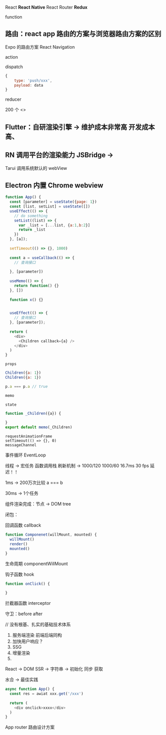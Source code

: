 React
**React Native**
React Router
**Redux**

function

路由：react app 路由的方案与浏览器路由方案的区别  
--------
Expo 的路由方案
React Navigation


action

dispatch

```js
{
	type: 'push/xxx',
	payload: data
}
```

reducer

200 个  <>

Flutter：自研渲染引擎 -> 维护成本非常高 开发成本高、
----------
RN 调用平台的渲染能力 JSBridge -> 
----------
 Tarui 调用系统默认的 webView
 
 Electron 内置 Chrome webview
----------

```js
function App() {
  const [parameter] = useState({page: 1})
  const [list, setList] = useState([])
  useEffect(() => {
    // do something
    setList((list) => {
      var _list = [...list, {a:1,b:2}]
      return _list
    })
  }, [a]);
  
  setTimeout(() => {}, 1000)
  
  const a = useCallback(() => {
    // 查询接口
    
  }, [parameter])
  
  useMemo(() => {
    return function() {}
  }, [])
  
  function x() {}


  useEffect(() => {
    // 查询接口
  }, [parameter]);
  
  return (
    <div>
      <Children callback={a} />
    </div>
  )
}
```

`props`  

```js
Children({a: 1})
Children({a: 1})

p.a === p.a // true

memo
```


`state` 

```js
function _Children({a}) {
  
}
export default memo(_Children)
```

`requestAnimationFrame`   
`setTimeout(() => {}, 0)`  
`messageChannel`

事件循环 EventLoop

线程 -> 宏任务
函数调用栈
刷新机制 ->  1000/120  1000/60 16.7ms  30 fps  延迟！！

1ms -> 200万次比较  a === b

30ms -> 1个任务

组件渲染完成：节点 -> DOM tree


闭包：


回调函数 callback

```js
function Componenet(willMount, mounted) {
  willMount()
  render()
  mounted()
}
```

生命周期 componentWillMount

钩子函数 hook 

```js
function onClick() {
  
}
```

拦截器函数 interceptor

守卫：before after


// 没有根基、扎实的基础技术体系


1. 服务端渲染   前端后端同构      
2. 加快用户响应？
3. SSG
4. 增量渲染
5. 

React -> DOM
SSR -> 字符串 -> 初始化 同步 获取

水合 -> 最佳实践

```js
async function App() {
  const res = awiat xxx.get('/xxx')
  
  return (
    <div onclick>xxxx</div>
  )
}
```

App router 路由设计方案
